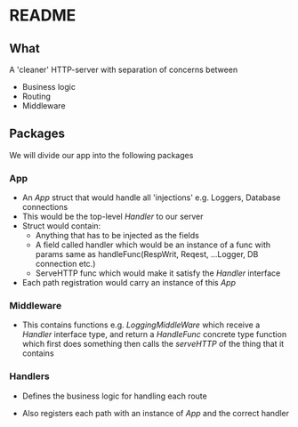 # README

## What 

A 'cleaner' HTTP-server with separation of concerns between

- Business logic
- Routing
- Middleware


## Packages

We will divide our app into the following packages

### App
-  An _App_ struct that would handle all 'injections' e.g. Loggers, Database connections
- This would be the top-level _Handler_ to our server
- Struct would contain:
    - Anything that has to be injected as the fields
    - A field called handler which would be an instance of a func with params same as handleFunc(RespWrit, Reqest, ...Logger, DB connection etc.)
    - ServeHTTP func which would make it satisfy the _Handler_ interface
- Each path registration would carry an instance of this _App_

### Middleware
- This contains functions e.g. _LoggingMiddleWare_ which receive a _Handler_ interface type, and return a _HandleFunc_ concrete type function which first does something then calls the _serveHTTP_ of the thing that it contains

### Handlers

- Defines the business logic for handling each route

- Also registers each path with an instance of _App_ and the correct handler